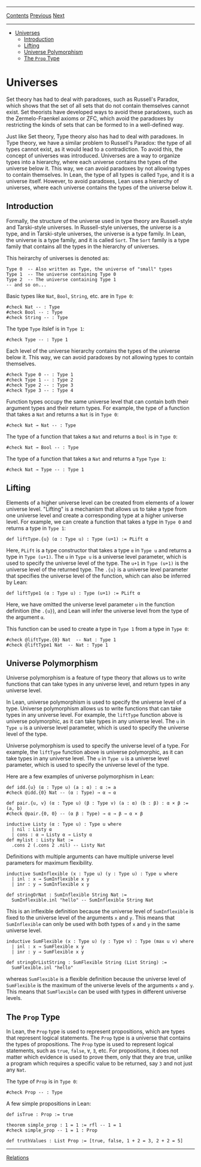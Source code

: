 ****
[Contents](contents.html)
[Previous](Types.introduction.html)
[Next](Types.relations.html)

<!-- START doctoc generated TOC please keep comment here to allow auto update -->
<!-- DON'T EDIT THIS SECTION, INSTEAD RE-RUN doctoc TO UPDATE -->
****

- [Universes](#universes)
  - [Introduction](#introduction)
  - [Lifting](#lifting)
  - [Universe Polymorphism](#universe-polymorphism)
  - [The `Prop` Type](#the-prop-type)

<!-- END doctoc generated TOC please keep comment here to allow auto update -->

# Universes

Set theory has had to deal with paradoxes, such as Russell's Paradox, which shows that the set of all sets that do not contain themselves cannot exist. Set theorists have developed ways to avoid these paradoxes, such as the Zermelo-Fraenkel axioms or ZFC, which avoid the paradoxes by restricting the kinds of sets that can be formed to in a well-defined way.

Just like Set theory, Type theory also has had to deal with paradoxes. In Type theory, we have a similar problem to Russell's Paradox: the type of all types cannot exist, as it would lead to a contradiction. To avoid this, the concept of universes was introduced. Universes are a way to organize types into a hierarchy, where each universe contains the types of the universe below it. This way, we can avoid paradoxes by not allowing types to contain themselves. In Lean, the type of all types is called `Type`, and it is a universe itself. However, to avoid paradoxes, Lean uses a hierarchy of universes, where each universe contains the types of the universe below it.

## Introduction

Formally, the structure of the universe used in type theory are Russell-style and Tarski-style universes. In Russell-style universes, the universe is a type, and in Tarski-style universes, the universe is a type family. In Lean, the universe is a type family, and it is called `Sort`. The `Sort` family is a type family that contains all the types in the hierarchy of universes.

This heirarchy of universes is denoted as:

```lean
Type 0  -- Also written as Type, the universe of "small" types
Type 1  -- The universe containing Type 0
Type 2  -- The universe containing Type 1
-- and so on...
```

Basic types like `Nat`, `Bool`, `String`, etc. are in `Type 0`:

```lean
#check Nat -- : Type
#check Bool -- : Type
#check String -- : Type
```

The type `Type` itslef is in `Type 1`:

```lean
#check Type -- : Type 1
```

Each level of the universe hierarchy contains the types of the universe below it. This way, we can avoid paradoxes by not allowing types to contain themselves.

```lean
#check Type 0 -- : Type 1
#check Type 1 -- : Type 2
#check Type 2 -- : Type 3
#check Type 3 -- : Type 4
```

Function types occupy the same universe level that can contain both their argument types and their return types. For example, the type of a function that takes a `Nat` and returns a `Nat` is in `Type 0`:

```lean
#check Nat → Nat -- : Type
```

The type of a function that takes a `Nat` and returns a `Bool` is in `Type 0`:

```lean
#check Nat → Bool -- : Type
```

The type of a function that takes a `Nat` and returns a `Type` `Type 1`:

```lean
#check Nat → Type -- : Type 1
```

## Lifting

Elements of a higher universe level can be created from elements of a lower universe level. "Lifting" is a mechanism that allows us to take a type from one universe level and create a corresponding type at a higher universe level. For example, we can create a function that takes a type in `Type 0` and returns a type in `Type 1`:

```lean
def liftType.{u} (α : Type u) : Type (u+1) := PLift α
```

Here, `PLift` is a type constructor that takes a type `α` in `Type u` and returns a type in `Type (u+1)`. The `u` in `Type u` is a universe level parameter, which is used to specify the universe level of the type. The `u+1` in `Type (u+1)` is the universe level of the returned type. The `.{u}` is a universe level parameter that specifies the universe level of the function, which can also be inferred by Lean:

```lean
def liftType1 (α : Type u) : Type (u+1) := PLift α
```

Here, we have omitted the universe level parameter `u` in the function definition (the `.{u}`), and Lean will infer the universe level from the type of the argument `α`.

This function can be used to create a type in `Type 1` from a type in `Type 0`:

```lean
#check @liftType.{0} Nat  -- Nat : Type 1
#check @liftType1 Nat  -- Nat : Type 1
```

## Universe Polymorphism

Universe polymorphism is a feature of type theory that allows us to write functions that can take types in any universe level, and return types in any universe level.

In Lean, universe polymorphism is used to specify the universe level of a type. Universe polymorphism allows us to write functions that can take types in any universe level. For example, the `liftType` function above is universe polymorphic, as it can take types in any universe level. The `u` in `Type u` is a universe level parameter, which is used to specify the universe level of the type.

Universe polymorphism is used to specify the universe level of a type. For example, the `liftType` function above is universe polymorphic, as it can take types in any universe level. The `u` in `Type u` is a universe level parameter, which is used to specify the universe level of the type.

Here are a few examples of universe polymorphism in Lean:

```lean
def idd.{u} (α : Type u) (a : α) : α := a
#check @idd.{0} Nat -- (α : Type) → α → α

def pair.{u, v} (α : Type u) (β : Type v) (a : α) (b : β) : α × β := (a, b)
#check @pair.{0, 0} -- (α β : Type) → α → β → α × β

inductive Listy (α : Type u) : Type u where
  | nil : Listy α
  | cons : α → Listy α → Listy α
def mylist : Listy Nat :=
  .cons 2 (.cons 2 .nil) -- Listy Nat
```

Definitions with multiple arguments can have multiple universe level parameters for maximum flexibility.

```lean
inductive SumInflexible (x : Type u) (y : Type u) : Type u where
  | inl : x → SumInflexible x y
  | inr : y → SumInflexible x y

def stringOrNat : SumInflexible String Nat :=
  SumInflexible.inl "hello" -- SumInflexible String Nat
```

This is an inflexible definition because the universe level of `SumInflexible` is fixed to the universe level of the arguments `x` and `y`. This means that `SumInflexible` can only be used with both types of `x` and `y` in the same universe level.

```lean
inductive SumFlexible (x : Type u) (y : Type v) : Type (max u v) where
  | inl : x → SumFlexible x y
  | inr : y → SumFlexible x y

def stringOrListString : SumFlexible String (List String) :=
  SumFlexible.inl "hello"
```

whereas `SumFlexible` is a flexible definition because the universe level of `SumFlexible` is the maximum of the universe levels of the arguments `x` and `y`. This means that `SumFlexible` can be used with types in different universe levels.

## The `Prop` Type

In Lean, the `Prop` type is used to represent propositions, which are types that represent logical statements. The `Prop` type is a universe that contains the types of propositions. The `Prop` type is used to represent logical statements, such as `true`, `false`, `∀`, `∃`, etc. For propositions, it does not matter which evidence is used to prove them, only that they are true, unlike a program which requires a specific value to be returned, say `3` and not just any `Nat`.


The type of `Prop` is in `Type 0`:

```lean
#check Prop -- : Type
```

A few simple propositions in Lean:

```lean
def isTrue : Prop := true

theorem simple_prop : 1 = 1 := rfl -- 1 = 1
#check simple_prop -- 1 = 1 : Prop

def truthValues : List Prop := [true, false, 1 + 2 = 3, 2 + 2 = 5]
```

****
[Relations](./Types.relations.html)
